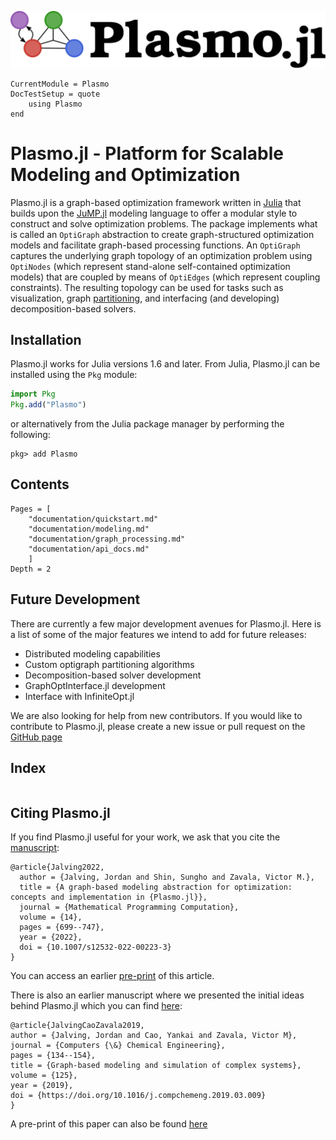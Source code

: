 ![Plasmo logo](assets/plasmo.svg)

```@meta
CurrentModule = Plasmo
DocTestSetup = quote
    using Plasmo
end
```

# Plasmo.jl - Platform for Scalable Modeling and Optimization
Plasmo.jl is a graph-based optimization framework written in [Julia](https://julialang.org) that builds upon the [JuMP.jl](https://github.com/jump-dev/JuMP.jl) modeling language to offer a modular style to construct and solve optimization problems.
The package implements what is called an `OptiGraph` abstraction to create graph-structured optimization models and facilitate graph-based processing functions. An `OptiGraph` captures the underlying graph topology of an optimization problem using `OptiNodes` (which represent stand-alone self-contained optimization models) that are coupled by means of `OptiEdges` (which represent coupling constraints). The resulting topology can be used for tasks such as visualization, graph [partitioning](https://en.wikipedia.org/wiki/Graph_partition), and interfacing (and developing) decomposition-based solvers.

## Installation
Plasmo.jl works for Julia versions 1.6 and later. From Julia, Plasmo.jl can be installed using the `Pkg` module:

```julia
import Pkg
Pkg.add("Plasmo")
```
or alternatively from the Julia package manager by performing the following:
```
pkg> add Plasmo
```


## Contents

```@contents
Pages = [
    "documentation/quickstart.md"
    "documentation/modeling.md"
    "documentation/graph_processing.md"
    "documentation/api_docs.md"
    ]
Depth = 2
```

## Future Development
There are currently a few major development avenues for Plasmo.jl. Here is a list of some of the major features we intend to add for future releases:

* Distributed modeling capabilities
* Custom optigraph partitioning algorithms
* Decomposition-based solver development
* GraphOptInterface.jl development
* Interface with InfiniteOpt.jl

We are also looking for help from new contributors. If you would like to contribute to Plasmo.jl, please create a new issue or pull request on the [GitHub page](https://github.com/plasmo-dev/Plasmo.jl)

## Index

```@index
```

## Citing Plasmo.jl

If you find Plasmo.jl useful for your work, we ask that you cite the [manuscript](https://link.springer.com/article/10.1007/s12532-022-00223-3):
``` sourceCode
@article{Jalving2022,
  author = {Jalving, Jordan and Shin, Sungho and Zavala, Victor M.},
  title = {A graph-based modeling abstraction for optimization: concepts and implementation in {Plasmo.jl}},
  journal = {Mathematical Programming Computation},
  volume = {14},
  pages = {699--747},
  year = {2022},
  doi = {10.1007/s12532-022-00223-3}
}
```
You can access an earlier [pre-print](https://arxiv.org/abs/2006.05378) of this article.


There is also an earlier manuscript where we presented the initial ideas behind Plasmo.jl which you can find
[here](https://www.sciencedirect.com/science/article/abs/pii/S0098135418312687):
``` sourceCode
@article{JalvingCaoZavala2019,
author = {Jalving, Jordan and Cao, Yankai and Zavala, Victor M},
journal = {Computers {\&} Chemical Engineering},
pages = {134--154},
title = {Graph-based modeling and simulation of complex systems},
volume = {125},
year = {2019},
doi = {https://doi.org/10.1016/j.compchemeng.2019.03.009}
}
```
A pre-print of this paper can also be found [here](https://arxiv.org/abs/1812.04983)
